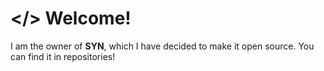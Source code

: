 # </> Welcome!

I am the owner of **SYN**, which I have decided to make it open source. You can find it in repositories!
